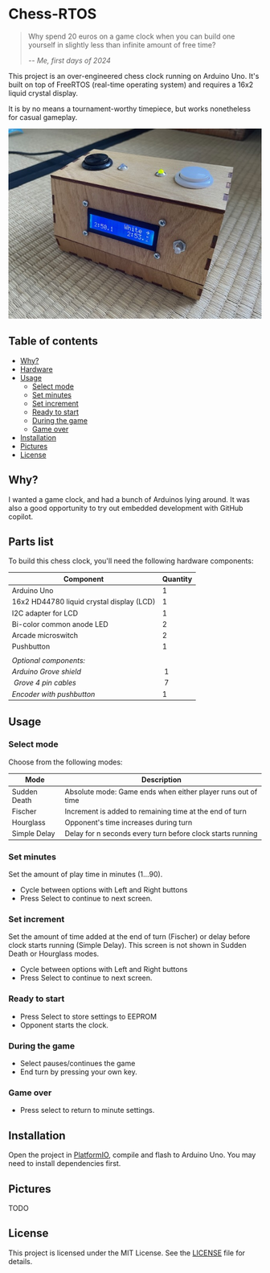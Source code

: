 # Chess-RTOS
> Why spend 20 euros on a game clock when you can build one yourself in slightly less than infinite amount of free time?
> 
> *-- Me, first days of 2024*

This project is an over-engineered chess clock running on Arduino Uno. It's built on top of FreeRTOS (real-time operating system) and requires a 16x2 liquid crystal display.

It is by no means a tournament-worthy timepiece, but works nonetheless for casual gameplay.

![Photo of the finished chess clock](images/white_to_play.jpeg?raw=true "White to play.")

## Table of contents
- [Why?](#why)
- [Hardware](#hardware)
- [Usage](#usage)
    - [Select mode](#select-mode)
    - [Set minutes](#set-minutes)
    - [Set increment](#set-increment)
    - [Ready to start](#ready-to-start)
    - [During the game](#during-the-game)
    - [Game over](#game-over)
- [Installation](#installation)
- [Pictures](#pictures)
- [License](#license)

## Why?
I wanted a game clock, and had a bunch of Arduinos lying around. It was also a good opportunity to try out embedded development with GitHub copilot.

## Parts list
To build this chess clock, you'll need the following hardware components:

| Component                                      | Quantity |
| -----------------------------------------------| -------- |
| Arduino Uno                                    | 1        |
| 16x2 HD44780 liquid crystal display (LCD)      | 1        |
| I2C adapter for LCD                            | 1        |
| Bi-color common anode LED                      | 2        |
| Arcade microswitch                             | 2        |
| Pushbutton                                     | 1        |
|                                                |          |
| *Optional components:*                         |          |
| *Arduino Grove shield*                         | 1        |
| *Grove 4 pin cables*                           | 7        |
| *Encoder with pushbutton*                      | 1        |

## Usage
### Select mode
Choose from the following modes:

| Mode          | Description                                                  |
| ------------- | ------------------------------------------------------------ |
| Sudden Death  | Absolute mode: Game ends when either player runs out of time |
| Fischer       | Increment is added to remaining time at the end of turn      |
| Hourglass     | Opponent's time increases during turn                        |
| Simple Delay  | Delay for n seconds every turn before clock starts running   |

### Set minutes
Set the amount of play time in minutes (1...90).
* Cycle between options with Left and Right buttons
* Press Select to continue to next screen.

### Set increment
Set the amount of time added at the end of turn (Fischer) or delay before clock starts running (Simple Delay).
This screen is not shown in Sudden Death or Hourglass modes.
* Cycle between options with Left and Right buttons
* Press Select to continue to next screen.

### Ready to start
* Press Select to store settings to EEPROM
* Opponent starts the clock.

### During the game
* Select pauses/continues the game
* End turn by pressing your own key.

### Game over
* Press select to return to minute settings.

## Installation
Open the project in [PlatformIO](https://platformio.org), compile and flash to Arduino Uno. You may need to install dependencies first.

## Pictures
TODO

## License
This project is licensed under the MIT License. See the [LICENSE](LICENSE) file for details.
